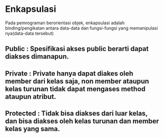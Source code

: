 # Enkapsulasi
Pada pemrograman berorientasi objek, enkapsulasi adalah binding/pengikatan antara data-data dan fungsi-fungsi yang memanipulasi nya(data-data tersebut)

## Public : Spesifikasi akses public berarti dapat diakses dimanapun.
## Private : Private hanya dapat diakes oleh member dari kelas saja, non member ataupun kelas turunan tidak dapat mengases method ataupun atribut.
## Protected : Tidak bisa diakses dari luar kelas, dan bisa diakses oleh kelas turunan dan member kelas yang sama.